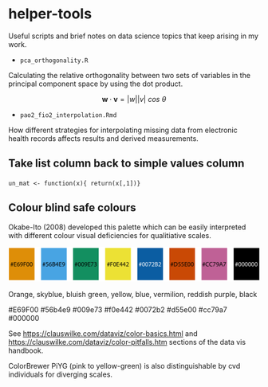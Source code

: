 # helper-tools
Useful scripts and brief notes on data science topics that keep arising in my work. 

- `pca_orthogonality.R`

Calculating the relative orthogonality between two sets of variables in the principal component space by using the dot product.

$$
\mathbf{w} \cdot \mathbf{v} = |w||v|~cos~\theta
$$

- `pao2_fio2_interpolation.Rmd`
 
How different strategies for interpolating missing data from electronic health records affects results and derived measurements. 

## Take list column back to simple values column

`un_mat <- function(x){ return(x[,1])}`


## Colour blind safe colours

Okabe-Ito (2008) developed this palette which can be easily interpreted with different colour visual deficiencies for qualitiative scales. 

![](img/palette-Okabe-Ito-1.png)

Orange, skyblue, bluish green, yellow, blue, vermilion, reddish purple, black

#E69F00 #56b4e9 #009e73 #f0e442 #0072b2 #d55e00 #cc79a7 #000000

See https://clauswilke.com/dataviz/color-basics.html and  https://clauswilke.com/dataviz/color-pitfalls.htm sections of the data vis handbook.  

ColorBrewer PiYG (pink to yellow-green) is also distinguishable by cvd individuals for diverging scales. 
